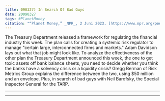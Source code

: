 ```yaml
---
title: 090327) In Search Of Bad Guys
date: 20090327
tags: #PlanetMoney
citation: "“Planet Money,” _NPR_, 2 Juni 2023. [https://www.npr.org/podcasts/510289/planet-money](https://www.npr.org/podcasts/510289/planet-money) (diakses 4 Juni 2023)."
---
```


The Treasury Department released a framework for regulating the financial industry this week. The plan calls for creating a systemic risk regulator to manage "certain large, interconnected firms and markets." Adam Davidson lays out what that job might look like. To analyze the effectiveness of the other plan the Treasury Department announced this week, the one to get toxic assets off bank balance sheets, you need to decide whether you think the banks have a solvency crisis or a liquidity crisis? Gregg Berman of Risk Metrics Group explains the difference between the two, using $50 million and an envelope. Plus, in search of bad guys with Neil Barofsky, the Special Inspector General for the TARP.

----



----
